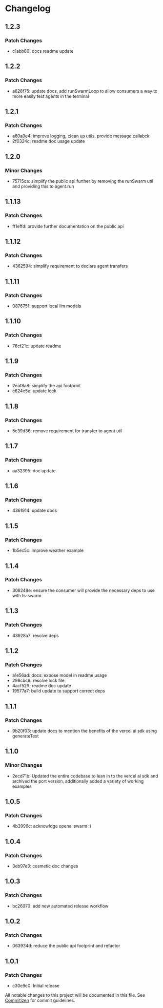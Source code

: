 # Changelog

## 1.2.3

### Patch Changes

- c1abb80: docs readme update

## 1.2.2

### Patch Changes

- a828f75: update docs, add runSwarmLoop to allow consumers a way to more easily test agents in the terminal

## 1.2.1

### Patch Changes

- a60a0e4: improve logging, clean up utils, provide message callabck
- 2f0324c: readme doc usage update

## 1.2.0

### Minor Changes

- 75715ca: simplify the public api further by removing the runSwarm util and providing this to agent.run

## 1.1.13

### Patch Changes

- ff1effd: provide further documentation on the public api

## 1.1.12

### Patch Changes

- 4362594: simplify requirement to declare agent transfers

## 1.1.11

### Patch Changes

- 0876751: support local llm models

## 1.1.10

### Patch Changes

- 76cf21c: update readme

## 1.1.9

### Patch Changes

- 2eaf8a8: simplify the api footprint
- c624e5e: update lock

## 1.1.8

### Patch Changes

- 5c39d36: remove requirement for transfer to agent util

## 1.1.7

### Patch Changes

- aa32395: doc update

## 1.1.6

### Patch Changes

- 4361914: update docs

## 1.1.5

### Patch Changes

- 1b5ec5c: improve weather example

## 1.1.4

### Patch Changes

- 308248e: ensure the consumer will provide the necessary deps to use with ts-swarm

## 1.1.3

### Patch Changes

- 43928a7: resolve deps

## 1.1.2

### Patch Changes

- a1e56ad: docs: expose model in readme usage
- 298cbc9: resolve lock file
- 4acf529: readme doc update
- 19577a7: build update to support correct deps

## 1.1.1

### Patch Changes

- 9b20f03: update docs to mention the benefits of the vercel ai sdk using generateText

## 1.1.0

### Minor Changes

- 2ecd71b: Updated the entire codebase to lean in to the vercel ai sdk and archived the port version, additionally added a variety of working examples

## 1.0.5

### Patch Changes

- 4b3996c: acknowldge openai swarm :)

## 1.0.4

### Patch Changes

- 3eb97e3: cosmetic doc changes

## 1.0.3

### Patch Changes

- bc26070: add new automated release workflow

## 1.0.2

### Patch Changes

- 063934d: reduce the public api footprint and refactor

## 1.0.1

### Patch Changes

- c30e9c0: Initial release

All notable changes to this project will be documented in this file. See [Commitizen](https://commitizen-tools.github.io/commitizen/) for commit guidelines.
